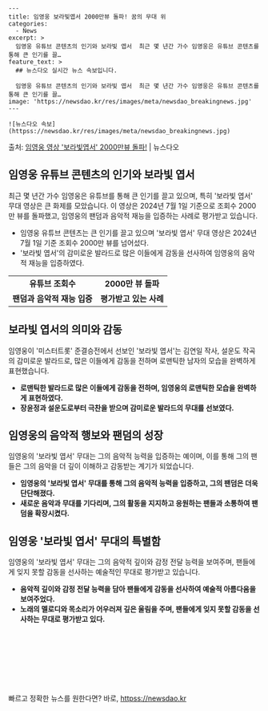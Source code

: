     ---
    title: 임영웅 보라빛엽서 2000만뷰 돌파! 꿈의 무대 위
    categories:
      - News
    excerpt: >
      임영웅 유튜브 콘텐츠의 인기와 보라빛 엽서  최근 몇 년간 가수 임영웅은 유튜브 콘텐츠를 통해 큰 인기를 끌…
    feature_text: >
      ## 뉴스다오 실시간 뉴스 속보입니다.
    
      임영웅 유튜브 콘텐츠의 인기와 보라빛 엽서  최근 몇 년간 가수 임영웅은 유튜브 콘텐츠를 통해 큰 인기를 끌…
    image: 'https://newsdao.kr/res/images/meta/newsdao_breakingnews.jpg'
    ---
    
    ![뉴스다오 속보](httpss://newsdao.kr/res/images/meta/newsdao_breakingnews.jpg)

<p>출처: <a href="httpss://newsdao.kr/4614" rel="dofollow">임영웅 영상 '보라빛엽서' 2000만뷰 돌파!</a> | 뉴스다오</p>

<h2 data-ke-size="size26">임영웅 유튜브 콘텐츠의 인기와 보라빛 엽서</h2>
<p data-ke-size="size16">최근 몇 년간 가수 임영웅은 유튜브를 통해 큰 인기를 끌고 있으며, 특히 '보라빛 엽서' 무대 영상은 큰 화제를 모았습니다. 이 영상은 2024년 7월 1일 기준으로 조회수 2000만 뷰를 돌파했고, 임영웅의 팬덤과 음악적 재능을 입증하는 사례로 평가받고 있습니다.</p>
<ul>
    <li>임영웅 유튜브 콘텐츠는 큰 인기를 끌고 있으며 '보라빛 엽서' 무대 영상은 2024년 7월 1일 기준 조회수 2000만 뷰를 넘어섰다.</li>
    <li>'보라빛 엽서'의 감미로운 발라드로 많은 이들에게 감동을 선사하여 임영웅의 음악적 재능을 입증하였다.</li>
</ul>
<table>
    <tbody>
        <tr>
            <td style="text-align: center; height: 17px;"><b>유튜브 조회수</b></td>
            <td style="text-align: center; height: 17px;"><b>2000만 뷰 돌파</b></td>
        </tr>
        <tr>
            <td style="text-align: center; height: 17px;"><b>팬덤과 음악적 재능 입증</b></td>
            <td style="text-align: center; height: 17px;"><b>평가받고 있는 사례</b></td>
        </tr>
    </tbody>
</table>
<h2 data-ke-size="size26">보라빛 엽서의 의미와 감동</h2>
<p data-ke-size="size16">임영웅이 '미스터트롯' 준결승전에서 선보인 '보라빛 엽서'는 김연일 작사, 설운도 작곡의 감미로운 발라드로, 많은 이들에게 감동을 전하며 로맨틱한 남자의 모습을 완벽하게 표현했습니다.</p>
<ul>
    <li><b>로맨틱한 발라드로 많은 이들에게 감동을 전하며, 임영웅의 로맨틱한 모습을 완벽하게 표현하였다.</b></li>
    <li><b>장윤정과 설운도로부터 극찬을 받으며 감미로운 발라드의 무대를 선보였다.</b></li>
</ul>
<h2 data-ke-size="size26">임영웅의 음악적 행보와 팬덤의 성장</h2>
<p data-ke-size="size16">임영웅의 '보라빛 엽서' 무대는 그의 음악적 능력을 입증하는 예이며, 이를 통해 그의 팬들은 그의 음악을 더 깊이 이해하고 감동받는 계기가 되었습니다.</p>
<ul>
    <li><b>임영웅의 '보라빛 엽서' 무대를 통해 그의 음악적 능력을 입증하고, 그의 팬덤은 더욱 단단해졌다.</b></li>
    <li><b>새로운 음악과 무대를 기다리며, 그의 활동을 지지하고 응원하는 팬들과 소통하여 팬덤을 확장시켰다.</b></li>
</ul>
<h2 data-ke-size="size26">임영웅 '보라빛 엽서' 무대의 특별함</h2>
<p data-ke-size="size16">임영웅의 '보라빛 엽서' 무대는 그의 음악적 깊이와 감정 전달 능력을 보여주며, 팬들에게 잊지 못할 감동을 선사하는 예술적인 무대로 평가받고 있습니다.</p>
<ul>
    <li><b>음악적 깊이와 감정 전달 능력을 담아 팬들에게 감동을 선사하여 예술적 아름다움을 보여주었다.</b></li>
    <li><b>노래의 멜로디와 목소리가 어우러져 깊은 울림을 주며, 팬들에게 잊지 못할 감동을 선사하는 무대로 평가받고 있다.</b></li>
</ul>
<p data-ke-size="size16">&nbsp;</p>
<p data-ke-size="size16">&nbsp;</p>
<p data-ke-size="size16">&nbsp;</p>
<p data-ke-size="size16">&nbsp;</p> 

빠르고 정확한 뉴스를 원한다면? 바로, <a href="httpss://newsdao.kr" rel="dofollow">httpss://newsdao.kr</a>


    